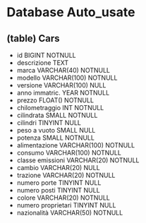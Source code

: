 # Database Auto_usate

## (table) Cars

- id                    BIGINT NOTNULL
- descrizione           TEXT
- marca                 VARCHAR(40) NOTNULL
- modello               VARCHAR(100) NOTNULL
- versione              VARCHAR(100) NULL
- anno immatric.        YEAR NOTNULL
- prezzo                FLOAT() NOTNULL
- chilometraggio        INT NOTNULL
- cilindrata            SMALL NOTNULL
- cilindri              TINYINT NULL 
- peso a vuoto          SMALL NULL
- potenza               SMALL <!-- cv/kw --> NOTNULL
- alimentazione         VARCHAR(100) NOTNULL
- consumo               VARCHAR(100) NOTNULL
- classe emissioni      VARCHAR(20) NOTNULL           
- cambio                VARCHAR(20) NULL 
- trazione              VARCHAR(20) NOTNULL
- numero porte          TINYINT NULL 
- numero posti          TINYINT NULL 
- colore                VARCHAR(20) NOTNULL
- numero proprietari    TINYINT NULL 
- nazionalità           VARCHAR(50) NOTNULL
           
